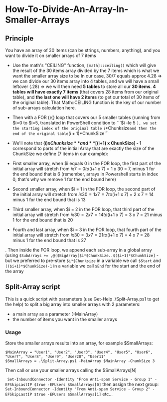 # How-To-Divide-An-Array-In-Smaller-Arrays

## Principle

You have an array of 30 items (can be strings, numbers, anything), and you want to divide it on smaller arrays of 7 items

- Use the math's "CEILING" function, ```[math]::ceiling()``` which will give the result of the 30 items array divided by the 7 items which is what we want the smaller array size to be
In our case, 30/7 equals approx 4.28 => we can divide our 30 items array into 4 tables, and we will have a small leftover (.28) => we will then need **5 tables** to store all our **30 items**. **4 tables will have exactly 7 items** (that covers 28 items from our original table), and **the last one will have 2 items** (to get our total of 30 items of the original table). That Math::CEILING function is the key of our number of sub-arrays calculation here.
- Then with a FOR (){} loop that covers our 5 smaller tables (running from $i=0 to $i=5, translated in PowerShell condition to ```$i -le 5 ```), we set the starting index of the original table ```$i*$Chunksize``` and then the end of the original table ```($i+1)*$ChunkSize```

- We'll note that **($i) x Chunksize** and **[($i+1) x ChunkSize] - 1** correspond to parts of the initial Array that are exactly the size of the ChunkSize we define (7 items in our example):
- First smaller array, when $i equals 0 in the FOR loop, the first part of the initial array will stretch from $i x 7 = 0 to ($i+1 x 7) = 1 x 30 = 7, minus 1 for the end bound that is 6 (remember, arrays in Powershell starts in index 0, that's why we remove 1 for the end bound here)
- Second smaller array, when $i = 1 in the FOR loop, the second part of the initial array will stretch from $i x 30 = 1 x 7 = 7 to ($i+1 x 7) = 2 x 7 = 14 minus 1 for the end bound that is 13
- Third smaller array, when $i = 2 in the FOR loop, that third part of the initial array will stretch from $i x 30 = 2 x 7 = 14 to ($i+1 x 7) = 3 x 7 = 21 minus 1 for the end bound that is 20
- Fourth and last array, when $i = 3 in the FOR loop, that fourth part of the initial array will stretch from $i x 30 = 3 x 7 = 21 to ($i+1 x 7) = 4 x 7 = 28 minus 1 for the end bound that is 27

. Then inside the FOR loop, we append each sub-array in a global array (using ```$SubArrays += ,@($BigArray[$i*$ChunkSize..$($i+1)*$ChunkSize]``` - but we preferred to pre-store ```$i*$Chunksize``` in a variable we call ```$Start``` and ```(($i+1)*$ChunkSize)-1``` in a variable we call ```$End``` for the start and the end of the array

## Split-Array script
This is a quick script with parameters (use Get-Help .\Split-Array.ps1 to get the help) to split a big array into smaller arrays with 2 parameters:
- a main array as a parameter (-MainArray)
- the number of items you want in the smaller arrays

### Usage

Store the smaller arrays results into an array, for example $SmallArrays:
```
$MainArray = "User1", "User2", "User3", "User4", "User5", "User6", "User7", "User8", "User9", "User20", "User11"
$SmallArrays = .\Split-Array.ps1 -MainArray $MainArray -ChunkSize 3
```

Then call or use your smaller arrays calling the $SmallArrays[N]

``` Set-InboundConnector -Identity "From Anti-spam Service - Group 1" -EFSkipLastIP $true -EFUsers $SmallArrays[0]```
then assign the next group:
``` Set-InboundConnector -Identity "From Anti-spam Service - Group 2" -EFSkipLastIP $true -EFUsers $SmallArrays[1]```
etc...

